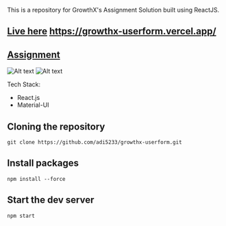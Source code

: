 This is a repository for GrowthX's Assignment Solution built using ReactJS.

## [Live here](https://growthx-userform.vercel.app/) https://growthx-userform.vercel.app/

## [Assignment](https://growthxclub.notion.site/Assignment-SDE-Front-End-1-be1e3d9b8d2c4e21b6f737e36ae0504d)

![Alt text](<Screenshot 2024-03-26 at 9.50.50 PM.png>) ![Alt text](<Screenshot 2024-03-26 at 9.51.24 PM.png>)

Tech Stack:

- React.js
- Material-UI

## Cloning the repository

```shell
git clone https://github.com/adi5233/growthx-userform.git
```

## Install packages

```shell
npm install --force
```

## Start the dev server

```shell
npm start
```
